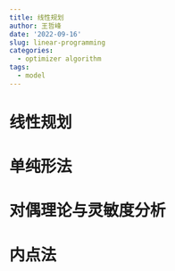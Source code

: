 ```yaml
---
title: 线性规划
author: 王哲峰
date: '2022-09-16'
slug: linear-programming
categories:
  - optimizer algorithm
tags:
  - model
---
```


# 线性规划


# 单纯形法


# 对偶理论与灵敏度分析


# 内点法


